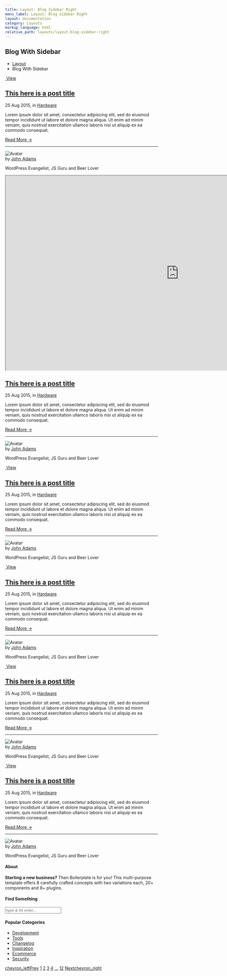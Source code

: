 ```yaml
---
title: Layout: Blog Sidebar Right
menu_label: Layout: Blog Sidebar Right
layout: documentation
category: Layouts
markup_language: html
relative_path: layouts/layout-blog-sidebar-right
---
```


<!-- Masthead -->
<div class="section-block masthead bg-white">
  <div class="row align-items-center">
    <div class="col w-6/12">
      <h2>Blog With Sidebar</h2>
    </div>
    <div class="col w-6/12 right left-sm">
      <ul class="breadcrumb">
        <li>
          <a href="index.html">Layout</a>
        </li>
        <li> Blog With Sidebar </li>
      </ul>
    </div>
  </div>
</div>
<!-- Masthead End -->
<div class="section-block bg-grey-ultralight">
  <div class="row">
    <!-- Content Inner -->
    <div class="col w-8/12 w-md-full content-inner grid post-grid wide-layout preload grid-cols-1" data-lazy-load="" data-use-preloader="">
      <article class="grid-item post">
        <div class="grid-item-inner">
          <div class="post-media thumbnail rounded-t img-scale-in mb-0" data-hover-easing="easeInOut" data-hover-speed="700" data-hover-bkg-color="#000000" data-hover-bkg-opacity="0.9">
            <a class="overlay-link" href="#">
              <img src="https://images.unsplash.com/photo-1554847464-bce967372cb7?ixlib=rb-1.2.1&amp;ixid=eyJhcHBfaWQiOjEyMDd9&amp;auto=format&amp;fit=crop&amp;w=2082&amp;q=80" alt="">
              <span class="rollover-content items-center center">
                <span> View </span>
              </span>
            </a>
          </div>
          <div class="post-content card bg-white">
            <h2 class="post-title"><a href="blog-single-post-sidebar-right.html">This here is a post title</a></h2>
            <div class="post-meta">
              <span class="post-date">25 Aug 2015</span>, in <span class="post-category"><a href="#">Hardware</a></span>
            </div>
            <p>Lorem ipsum dolor sit amet, consectetur adipiscing elit, sed do eiusmod tempor incididunt ut labore et dolore magna aliqua. Ut enim ad minim veniam, quis nostrud exercitation ullamco laboris nisi ut aliquip ex ea commodo consequat.</p>
            <a href="#" class="read-more">Read More →</a>
            <hr>
            <div class="post-author flex items-center">
              <div class="author-avatar thumbnail mr-20 mb-0">
                <img src="images/blog/bio-avatar.jpg" alt="Avatar">
              </div>
              <div class="author-content">
                <div class="name">by <a href="#">John Adams</a></div>
                <p class="author-title mb-0">WordPress Evangelist, JS Guru and Beer Lover</p>
              </div>
            </div>
          </div>
        </div>
      </article>
      <article class="grid-item post">
        <div class="grid-item-inner">
          <div class="post-media video-container rounded-t mb-0">
            <iframe src="https://player.vimeo.com/video/118640180?byline=0&amp;title=0&amp;loop=1&amp;color=0cbacf" width="1140" height="641"></iframe>
          </div>
          <div class="post-content card bg-white">
            <h2 class="post-title"><a href="blog-single-post-sidebar-right.html">This here is a post title</a></h2>
            <div class="post-meta">
              <span class="post-date">25 Aug 2015</span>, in <span class="post-category"><a href="#">Hardware</a></span>
            </div>
            <p>Lorem ipsum dolor sit amet, consectetur adipiscing elit, sed do eiusmod tempor incididunt ut labore et dolore magna aliqua. Ut enim ad minim veniam, quis nostrud exercitation ullamco laboris nisi ut aliquip ex ea commodo consequat.</p>
            <a href="#" class="read-more">Read More →</a>
            <hr>
            <div class="post-author flex items-center">
              <div class="author-avatar thumbnail mr-20 mb-0">
                <img src="images/blog/bio-avatar.jpg" alt="Avatar">
              </div>
              <div class="author-content">
                <div class="name">by <a href="#">John Adams</a></div>
                <p class="author-title mb-0">WordPress Evangelist, JS Guru and Beer Lover</p>
              </div>
            </div>
          </div>
        </div>
      </article>
      <article class="grid-item post">
        <div class="grid-item-inner">
          <div class="post-media thumbnail rounded-t img-scale-in mb-0" data-hover-easing="easeInOut" data-hover-speed="700" data-hover-bkg-color="#000000" data-hover-bkg-opacity="0.9">
            <a class="overlay-link" href="#">
              <img src="https://images.unsplash.com/photo-1554847464-bce967372cb7?ixlib=rb-1.2.1&amp;ixid=eyJhcHBfaWQiOjEyMDd9&amp;auto=format&amp;fit=crop&amp;w=2082&amp;q=80" alt="">
              <span class="rollover-content items-center center">
                <span> View </span>
              </span>
            </a>
          </div>
          <div class="post-content card bg-white">
            <h2 class="post-title"><a href="blog-single-post-sidebar-right.html">This here is a post title</a></h2>
            <div class="post-meta">
              <span class="post-date">25 Aug 2015</span>, in <span class="post-category"><a href="#">Hardware</a></span>
            </div>
            <p>Lorem ipsum dolor sit amet, consectetur adipiscing elit, sed do eiusmod tempor incididunt ut labore et dolore magna aliqua. Ut enim ad minim veniam, quis nostrud exercitation ullamco laboris nisi ut aliquip ex ea commodo consequat.</p>
            <a href="#" class="read-more">Read More →</a>
            <hr>
            <div class="post-author flex items-center">
              <div class="author-avatar thumbnail mr-20 mb-0">
                <img src="images/blog/bio-avatar.jpg" alt="Avatar">
              </div>
              <div class="author-content">
                <div class="name">by <a href="#">John Adams</a></div>
                <p class="author-title mb-0">WordPress Evangelist, JS Guru and Beer Lover</p>
              </div>
            </div>
          </div>
        </div>
      </article>
      <article class="grid-item post">
        <div class="grid-item-inner">
          <div class="post-media thumbnail rounded-t img-scale-in" data-hover-easing="easeInOut" data-hover-speed="700" data-hover-bkg-color="#000000" data-hover-bkg-opacity="0.9">
            <a class="overlay-link" href="#">
              <img src="https://images.unsplash.com/photo-1554847464-bce967372cb7?ixlib=rb-1.2.1&amp;ixid=eyJhcHBfaWQiOjEyMDd9&amp;auto=format&amp;fit=crop&amp;w=2082&amp;q=80" alt="">
              <span class="rollover-content items-center center">
                <span> View </span>
              </span>
            </a>
          </div>
          <div class="post-content">
            <h2 class="post-title"><a href="blog-single-post-sidebar-right.html">This here is a post title</a></h2>
            <div class="post-meta">
              <span class="post-date">25 Aug 2015</span>, in <span class="post-category"><a href="#">Hardware</a></span>
            </div>
            <p>Lorem ipsum dolor sit amet, consectetur adipiscing elit, sed do eiusmod tempor incididunt ut labore et dolore magna aliqua. Ut enim ad minim veniam, quis nostrud exercitation ullamco laboris nisi ut aliquip ex ea commodo consequat.</p>
            <a href="#" class="read-more">Read More →</a>
            <hr>
            <div class="post-author flex items-center">
              <div class="author-avatar thumbnail mr-20 mb-0">
                <img src="images/blog/bio-avatar.jpg" alt="Avatar">
              </div>
              <div class="author-content">
                <div class="name">by <a href="#">John Adams</a></div>
                <p class="author-title mb-0">WordPress Evangelist, JS Guru and Beer Lover</p>
              </div>
            </div>
          </div>
        </div>
      </article>
      <article class="grid-item post">
        <div class="grid-item-inner">
          <div class="post-media thumbnail rounded-t img-scale-in" data-hover-easing="easeInOut" data-hover-speed="700" data-hover-bkg-color="#000000" data-hover-bkg-opacity="0.9">
            <a class="overlay-link" href="#">
              <img src="https://images.unsplash.com/photo-1554847464-bce967372cb7?ixlib=rb-1.2.1&amp;ixid=eyJhcHBfaWQiOjEyMDd9&amp;auto=format&amp;fit=crop&amp;w=2082&amp;q=80" alt="">
              <span class="rollover-content items-center center">
                <span> View </span>
              </span>
            </a>
          </div>
          <div class="post-content">
            <h2 class="post-title"><a href="blog-single-post-sidebar-right.html">This here is a post title</a></h2>
            <div class="post-meta">
              <span class="post-date">25 Aug 2015</span>, in <span class="post-category"><a href="#">Hardware</a></span>
            </div>
            <p>Lorem ipsum dolor sit amet, consectetur adipiscing elit, sed do eiusmod tempor incididunt ut labore et dolore magna aliqua. Ut enim ad minim veniam, quis nostrud exercitation ullamco laboris nisi ut aliquip ex ea commodo consequat.</p>
            <a href="#" class="read-more">Read More →</a>
            <hr>
            <div class="post-author flex items-center">
              <div class="author-avatar thumbnail mr-20 mb-0">
                <img src="images/blog/bio-avatar.jpg" alt="Avatar">
              </div>
              <div class="author-content">
                <div class="name">by <a href="#">John Adams</a></div>
                <p class="author-title mb-0">WordPress Evangelist, JS Guru and Beer Lover</p>
              </div>
            </div>
          </div>
        </div>
      </article>
      <article class="grid-item post">
        <div class="grid-item-inner">
          <div class="post-media thumbnail rounded-t img-scale-in" data-hover-easing="easeInOut" data-hover-speed="700" data-hover-bkg-color="#000000" data-hover-bkg-opacity="0.9">
            <a class="overlay-link" href="#">
              <img src="https://images.unsplash.com/photo-1554847464-bce967372cb7?ixlib=rb-1.2.1&amp;ixid=eyJhcHBfaWQiOjEyMDd9&amp;auto=format&amp;fit=crop&amp;w=2082&amp;q=80" alt="">
              <span class="rollover-content items-center center">
                <span> View </span>
              </span>
            </a>
          </div>
          <div class="post-content">
            <h2 class="post-title"><a href="blog-single-post-sidebar-right.html">This here is a post title</a></h2>
            <div class="post-meta">
              <span class="post-date">25 Aug 2015</span>, in <span class="post-category"><a href="#">Hardware</a></span>
            </div>
            <p>Lorem ipsum dolor sit amet, consectetur adipiscing elit, sed do eiusmod tempor incididunt ut labore et dolore magna aliqua. Ut enim ad minim veniam, quis nostrud exercitation ullamco laboris nisi ut aliquip ex ea commodo consequat.</p>
            <a href="#" class="read-more">Read More →</a>
            <hr>
            <div class="post-author flex items-center">
              <div class="author-avatar thumbnail mr-20 mb-0">
                <img src="images/blog/bio-avatar.jpg" alt="Avatar">
              </div>
              <div class="author-content">
                <div class="name">by <a href="#">John Adams</a></div>
                <p class="author-title mb-0">WordPress Evangelist, JS Guru and Beer Lover</p>
              </div>
            </div>
          </div>
        </div>
      </article>
    </div>
    <!-- Content Inner End -->
    <!-- Sidebar -->
    <aside class="col w-4/12 w-md-full sidebar left">
      <div class="freeze" data-extra-space-top="100" data-extra-space-bottom="0" data-push-section=".pagination-3">
        <div class="footer-block">
          <h4 class="widget-title">About</h4>
          <p><strong>Starting a new business?</strong> Then Boilerplate is for you! This multi-purpose template offers 8 carefully crafted concepts with two variations each, 20+ components and 8+ plugins.</p>
        </div>
        <div class="footer-block">
          <h4 class="widget-title">Find Something</h4>
          <div class="search-form-container site-search">
            <form action="#" method="get" novalidate="">
              <div class="row">
                <div class="col w-full">
                  <div class="field-wrapper">
                    <input type="text" name="search" class="form-search form-element rounded" placeholder="type &amp; hit enter...">
                  </div>
                </div>
              </div>
            </form>
            <div class="form-response"></div>
          </div>
        </div>
        <div class="footer-block">
          <h4 class="widget-title">Popular Categories</h4>
          <ul>
            <li><a href="#">Development</a></li>
            <li><a href="#">Tools</a></li>
            <li><a href="#">Changelog</a></li>
            <li><a href="#">Inspiration</a></li>
            <li><a href="#">Ecommerce</a></li>
            <li><a href="#">Security</a></li>
          </ul>
        </div>
      </div>
    </aside>
    <!-- Sidebar End -->
  </div>
</div>
<!-- Pagination With Label -->
<div class="section-block pt-0 bg-grey-ultralight">
  <div class="row">
    <div class="col w-full pagination justify-between justify-sm-center">
      <a href="#" title="Previous Page" class="pagination-link button with-label"><span class="icon-material">chevron_left</span><span>Prev</span></a>
      <span class="page-links hide-sm">
        <a href="#" title="Page X" class="pagination-link button active"><span>1</span></a>
        <a href="#" title="Page X" class="pagination-link button"><span>2</span></a>
        <a href="#" title="Page X" class="pagination-link button"><span>3</span></a>
        <a href="#" title="Page X" class="pagination-link button"><span>4</span></a>
        <a href="#" title="More Pages" class="pagination-link button"><span>...</span></a>
        <a href="#" title="Page X" class="pagination-link button"><span>12</span></a>
      </span>
      <a href="#" title="Next Page" class="pagination-link button with-label"><span>Next</span><span class="icon-material">chevron_right</span></a>
    </div>
  </div>
</div>
<!-- Pagination With Label End -->
